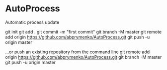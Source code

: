 # AutoProcess
Automatic process update

git init
git add .
git commit -m "first commit"
git branch -M master
git remote add origin https://github.com/abprymenko/AutoProcess.git
git push -u origin master

…or push an existing repository from the command line
git remote add origin https://github.com/abprymenko/AutoProcess.git
git branch -M master
git push -u origin master